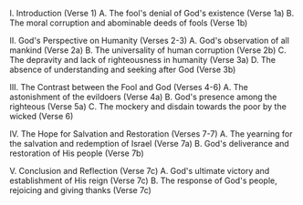 I. Introduction (Verse 1)
    A. The fool's denial of God's existence (Verse 1a)
    B. The moral corruption and abominable deeds of fools (Verse 1b)
    
II. God's Perspective on Humanity (Verses 2-3)
    A. God's observation of all mankind (Verse 2a)
    B. The universality of human corruption (Verse 2b)
    C. The depravity and lack of righteousness in humanity (Verse 3a)
    D. The absence of understanding and seeking after God (Verse 3b)
    
III. The Contrast between the Fool and God (Verses 4-6)
    A. The astonishment of the evildoers (Verse 4a)
    B. God's presence among the righteous (Verse 5a)
    C. The mockery and disdain towards the poor by the wicked (Verse 6)
    
IV. The Hope for Salvation and Restoration (Verses 7-7)
    A. The yearning for the salvation and redemption of Israel (Verse 7a)
    B. God's deliverance and restoration of His people (Verse 7b)
    
V. Conclusion and Reflection (Verse 7c)
    A. God's ultimate victory and establishment of His reign (Verse 7c)
    B. The response of God's people, rejoicing and giving thanks (Verse 7c)